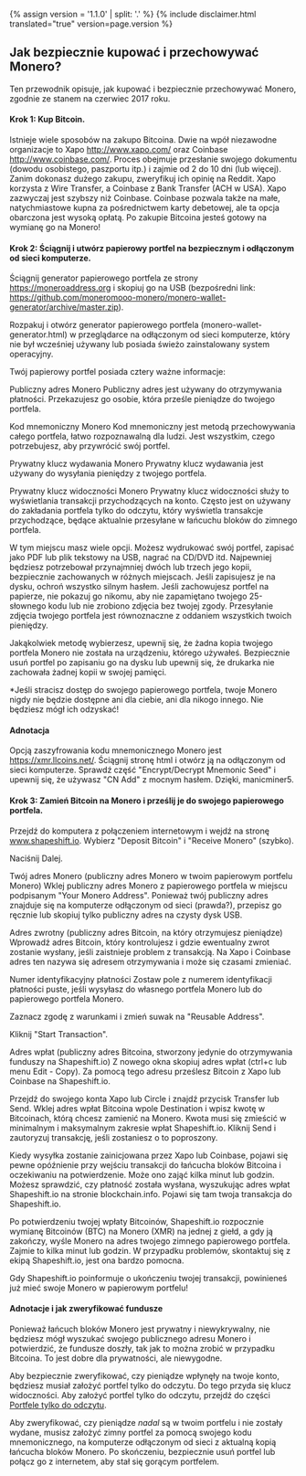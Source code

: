 {% assign version = '1.1.0' | split: '.' %}
{% include disclaimer.html translated="true" version=page.version %}
## Jak bezpiecznie kupować i przechowywać Monero?

Ten przewodnik opisuje, jak kupować i bezpiecznie przechowywać Monero, zgodnie ze stanem na czerwiec 2017 roku.

#### Krok 1: Kup Bitcoin.

Istnieje wiele sposobów na zakupo Bitcoina. Dwie na wpół niezawodne organizacje to Xapo <http://www.xapo.com/> oraz Coinbase <http://www.coinbase.com/>. Proces obejmuje przesłanie swojego dokumentu (dowodu osobistego, paszportu itp.) i zajmie od 2 do 10 dni (lub więcej). Zanim dokonasz dużego zakupu, zweryfikuj ich opinię na Reddit. Xapo korzysta z Wire Transfer, a Coinbase z Bank Transfer (ACH w USA). Xapo zazwyczaj jest szybszy niż Coinbase. Coinbase pozwala także na małe, natychmiastowe kupna za pośrednictwem karty debetowej, ale ta opcja obarczona jest wysoką opłatą. Po zakupie Bitcoina jesteś gotowy na wymianę go na Monero!

#### Krok 2: Ściągnij i utwórz papierowy portfel na bezpiecznym i odłączonym od sieci komputerze.

Ściągnij generator papierowego portfela ze strony https://moneroaddress.org i skopiuj go na USB (bezpośredni link: https://github.com/moneromooo-monero/monero-wallet-generator/archive/master.zip).

Rozpakuj i otwórz generator papierowego portfela (monero-wallet-generator.html) w przeglądarce na odłączonym od sieci komputerze, który nie był wcześniej używany lub posiada świeżo zainstalowany system operacyjny.

Twój papierowy portfel posiada cztery ważne informacje:

Publiczny adres Monero
Publiczny adres jest używany do otrzymywania płatności. Przekazujesz go osobie, która prześle pieniądze do twojego portfela.

Kod mnemoniczny Monero
Kod mnemoniczny jest metodą przechowywania całego portfela, łatwo rozpoznawalną dla ludzi. Jest wszystkim, czego potrzebujesz, aby przywrócić swój portfel.

Prywatny klucz wydawania Monero
Prywatny klucz wydawania jest używany do wysyłania pieniędzy z twojego portfela.

Prywatny klucz widoczności Monero
Prywatny klucz widoczności służy to wyświetlania transakcji przychodzących na konto. Często jest on używany do zakładania portfela tylko do odczytu, który wyświetla transakcje przychodzące, będące aktualnie przesyłane w łańcuchu bloków do zimnego portfela.

W tym miejscu masz wiele opcji. Możesz wydrukować swój portfel, zapisać jako PDF lub plik tekstowy na USB, nagrać na CD/DVD itd. Najpewniej będziesz potrzebował przynajmniej dwóch lub trzech jego kopii, bezpiecznie zachowanych w różnych miejscach. Jeśli zapisujesz je na dysku, ochroń wszystko silnym hasłem. Jeśli zachowujesz portfel na papierze, nie pokazuj go nikomu, aby nie zapamiętano twojego 25-słownego kodu lub nie zrobiono zdjęcia bez twojej zgody. Przesyłanie zdjęcia twojego portfela jest równoznaczne z oddaniem wszystkich twoich pieniędzy.

Jakąkolwiek metodę wybierzesz, upewnij się, że żadna kopia twojego portfela Monero nie została na urządzeniu, którego używałeś. Bezpiecznie usuń portfel po zapisaniu go na dysku lub upewnij się, że drukarka nie zachowała żadnej kopii w swojej pamięci.

*Jeśli stracisz dostęp do swojego papierowego portfela, twoje Monero nigdy nie będzie dostępne ani dla ciebie, ani dla nikogo innego. Nie będziesz mógł ich odzyskać!

#### Adnotacja
Opcją zaszyfrowania kodu mnemonicznego Monero jest https://xmr.llcoins.net/. Ściągnij stronę html i otwórz ją na odłączonym od sieci komputerze. Sprawdź część "Encrypt/Decrypt Mnemonic Seed" i upewnij się, że używasz "CN Add" z mocnym hasłem. Dzięki, manicminer5.



#### Krok 3: Zamień Bitcoin na Monero i prześlij je do swojego papierowego portfela.

Przejdź do komputera z połączeniem internetowym i wejdź na stronę www.shapeshift.io. Wybierz "Deposit Bitcoin" i "Receive Monero" (szybko).

Naciśnij Dalej.

Twój adres Monero (publiczny adres Monero w twoim papierowym portfelu Monero)
Wklej publiczny adres Monero z papierowego portfela w miejscu podpisanym "Your Monero Address". Ponieważ twój publiczny adres znajduje się na komputerze odłączonym od sieci (prawda?), przepisz go ręcznie lub skopiuj tylko publiczny adres na czysty dysk USB.

Adres zwrotny (publiczny adres Bitcoin, na który otrzymujesz pieniądze)
Wprowadź adres Bitcoin, który kontrolujesz i gdzie ewentualny zwrot zostanie wysłany, jeśli zaistnieje problem z transakcją. Na Xapo i Coinbase adres ten nazywa się adresem otrzymywania i może się czasami zmieniać.

Numer identyfikacyjny płatności
Zostaw pole z numerem identyfikacji płatności puste, jeśli wysyłasz do własnego portfela Monero lub do papierowego portfela Monero.

Zaznacz zgodę z warunkami i zmień suwak na "Reusable Address".  

Kliknij "Start Transaction".

Adres wpłat (publiczny adres Bitcoina, stworzony jedynie do otrzymywania funduszy na Shapeshift.io)
Z nowego okna skopiuj adres wpłat (ctrl+c lub menu Edit - Copy). Za pomocą tego adresu prześlesz Bitcoin z Xapo lub Coinbase na Shapeshift.io.

Przejdź do swojego konta Xapo lub Circle i znajdź przycisk Transfer lub Send. Wklej adres wpłat Bitcoina  wpole Destination i wpisz kwotę w Bitcoinach, którą chcesz zamienić na Monero. Kwota musi się zmieścić w minimalnym i maksymalnym zakresie wpłat Shapeshift.io. Kliknij Send i zautoryzuj transakcję, jeśli zostaniesz o to poproszony.

Kiedy wysyłka zostanie zainicjowana przez Xapo lub Coinbase, pojawi się pewne opóźnienie przy wejściu transakcji do łańcucha bloków Bitcoina i oczekiwaniu na potwierdzenie. Może ono zająć kilka minut lub godzin. Możesz sprawdzić, czy płatność została wysłana, wyszukując adres wpłat Shapeshift.io na stronie blockchain.info. Pojawi się tam twoja transakcja do Shapeshift.io.

Po potwierdzeniu twojej wpłaty Bitcoinów, Shapeshift.io rozpocznie wymianę Bitcoinów (BTC) na Monero (XMR) na jednej z giełd, a gdy ją zakończy, wyśle Monero na adres twojego zimnego papierowego portfela. Zajmie to kilka minut lub godzin. W przypadku problemów, skontaktuj się z ekipą Shapeshift.io, jest ona bardzo pomocna.

Gdy Shapeshift.io poinformuje o ukończeniu twojej transakcji, powinieneś już mieć swoje Monero w papierowym portfelu!


#### Adnotacje i jak zweryfikować fundusze
Ponieważ łańcuch bloków Monero jest prywatny i niewykrywalny, nie będziesz mógł wyszukać swojego publicznego adresu Monero i potwierdzić, że fundusze doszły, tak jak to można zrobić w przypadku Bitcoina. To jest dobre dla prywatności, ale niewygodne.

Aby bezpiecznie zweryfikować, czy pieniądze wpłynęły na twoje konto, będziesz musiał założyć portfel tylko do odczytu. Do tego przyda się klucz widoczności. Aby założyć portfel tylko do odczytu, przejdź do części [Portfele tylko do odczytu]({{site.baseurl}}/resources/user-guides/view_only.html).

Aby zweryfikować, czy pieniądze *nadal* są w twoim portfelu i nie zostały wydane, musisz założyć zimny portfel za pomocą swojego kodu mnemonicznego, na komputerze odłączonym od sieci z aktualną kopią łańcucha bloków Monero. Po skończeniu, bezpiecznie usuń portfel lub połącz go z internetem, aby stał się gorącym portfelem.




